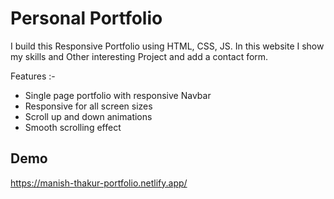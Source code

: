
# Personal Portfolio
I build this Responsive Portfolio using HTML, CSS, JS. In this website I show my skills and Other interesting Project and add a contact form.

Features :-
- Single page portfolio with responsive Navbar
- Responsive for all screen sizes 
- Scroll up and down animations
- Smooth scrolling effect


## Demo 

https://manish-thakur-portfolio.netlify.app/
